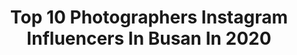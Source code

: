 ---
title: Top 10 Photographers Instagram Influencers In Busan In 2020
description: >-
  Find top photographers Instagram influencers in Busan in 2020. Most popular hashtags: #nikon #busan #photography #travelblogger.
platform: Instagram
profiles:
  - username: "bleu_the_k"
    fullname: >-
      BLEU THE K
    location: "South Korea"
    followers: 51245
    engagement: 329
    commentsToLikes: 0.004554
    avatar: "https://scontent-lhr8-1.cdninstagram.com/v/t51.2885-19/s320x320/13413399_1638821249689823_2084619910_a.jpg?_nc_ht=scontent-lhr8-1.cdninstagram.com&_nc_ohc=jYYzRfgprFwAX-WyOne&oh=4897d95c6e77af2d5265bd9bf3a84265&oe=5EBB5D8B"
    verified: false
    hashtags: ""
  - username: "hyungbiny"
    fullname: >-
      선팔맞팔
    location: "South Korea"
    followers: 16753
    engagement: 598
    commentsToLikes: 0.035484
    avatar: "https://scontent-lhr8-1.cdninstagram.com/v/t51.2885-19/s320x320/43367705_344683859434457_885141224393015296_n.jpg?_nc_ht=scontent-lhr8-1.cdninstagram.com&_nc_ohc=GokV4sJkG-EAX8eY1fy&oh=fc78219c9027f941907620bf2c2c3591&oe=5EBD2A92"
    verified: false
    hashtags: "#smile, #coffee, #brunch, #winestagram"
  - username: "seoul_nightview"
    fullname: >-
      KIMYANGWOO
    location: "South Korea"
    followers: 17418
    engagement: 462
    commentsToLikes: 0.028995
    avatar: "https://scontent-ams4-1.cdninstagram.com/v/t51.2885-19/s320x320/78713643_1051755035162304_9146531210753736704_n.jpg?_nc_ht=scontent-ams4-1.cdninstagram.com&_nc_ohc=sS9uV8AHDTgAX_mTMxT&oh=fbe4496c065d3e3a633e093f0e268cb9&oe=5EB28324"
    verified: false
    hashtags: "#moonrise, #cityview, #14, #nd400"
  - username: "yujigraphy"
    fullname: >-
      유지 YUJI
    location: "South Korea"
    followers: 17778
    engagement: 272
    commentsToLikes: 0.018560
    avatar: "https://scontent-atl3-1.cdninstagram.com/v/t51.2885-19/s320x320/77302536_1074970966228346_7752804444776955904_n.jpg?_nc_ht=scontent-atl3-1.cdninstagram.com&_nc_ohc=gYjeRgW2WVEAX-6syzo&oh=fb852d9cbbccb7d4f0863bd736e60e6d&oe=5EB93432"
    verified: false
    hashtags: "#saipanplay, #hokkaido, #thailandhandsfree, #traveller"
  - username: "busansurfergirl"
    fullname: >-
      Busansurfergirl 서퍼
    location: "South Korea"
    followers: 5074
    engagement: 875
    commentsToLikes: 0.053700
    avatar: "https://scontent-lhr8-1.cdninstagram.com/v/t51.2885-19/s320x320/21985223_287370251745298_1989086362225082368_n.jpg?_nc_ht=scontent-lhr8-1.cdninstagram.com&_nc_ohc=7qFIzskzYMgAX_d2ZGN&oh=6a4f4b3867d25eaccfc258d9cfcc59ee&oe=5EBC102D"
    verified: false
    hashtags: "#adios2019, #surflowetsuits, #surfergraphy, #cls400"
  - username: "williamkellye"
    fullname: >-
      William Kelly Effendy
    location: "South Korea"
    followers: 2930
    engagement: 1785
    commentsToLikes: 0.060288
    avatar: "https://scontent-ams4-1.cdninstagram.com/v/t51.2885-19/s320x320/87608078_2426774527540223_409564576653246464_n.jpg?_nc_ht=scontent-ams4-1.cdninstagram.com&_nc_ohc=yH7Y7DnXd1wAX_zvYMM&oh=9e81b058510027bcee078088673f1c00&oe=5EBD7E7D"
    verified: false
    hashtags: "#weekendgetaway, #jeddah, #liveauthentic, #malaysia"
  - username: "sangmi_an_"
    fullname: >-
      Sangmi An
    location: "South Korea"
    followers: 10356
    engagement: 570
    commentsToLikes: 0.011233
    avatar: "https://scontent-lhr8-1.cdninstagram.com/v/t51.2885-19/11875548_740045386125649_8049544_a.jpg?_nc_ht=scontent-lhr8-1.cdninstagram.com&_nc_ohc=aY1WhjwXv6UAX-fz634&oh=379deb5a9f7596959789075ddd171a8f&oe=5EBB642D"
    verified: false
    hashtags: "#chloe, #avenuelmagazine"
  - username: "hbnam"
    fullname: >-
      Nam
    location: "South Korea"
    followers: 30792
    engagement: 190
    commentsToLikes: 0.006537
    avatar: "https://scontent-ams4-1.cdninstagram.com/v/t51.2885-19/s320x320/49579488_310095806288154_3664305439400525824_n.jpg?_nc_ht=scontent-ams4-1.cdninstagram.com&_nc_ohc=8zeMsS7zu8QAX93J8sj&oh=f27bf2b5c54325d61508b52c04f8b850&oe=5EB3EB1C"
    verified: false
    hashtags: "#seoul"
  - username: "i_snap_u"
    fullname: >-
      아이스냅유(스냅)
    location: "South Korea"
    followers: 59509
    engagement: 854
    commentsToLikes: 0.023860
    avatar: "https://scontent-lhr8-1.cdninstagram.com/v/t51.2885-19/s320x320/58694291_2305894603032492_5861010881491501056_n.jpg?_nc_ht=scontent-lhr8-1.cdninstagram.com&_nc_ohc=N3xTU2V2C58AX8TgHVH&oh=1c25fde59ea9b5731bc328c50fbd5a1e&oe=5EBC2A1F"
    verified: false
    hashtags: ""
  - username: "yoon6photo"
    fullname: >-
      Yoon6photo | Balletphotography
    location: "South Korea"
    followers: 22493
    engagement: 967
    commentsToLikes: 0.018302
    avatar: "https://scontent-lhr8-1.cdninstagram.com/v/t51.2885-19/s320x320/79737954_1644101655732321_1663789499185889280_n.jpg?_nc_ht=scontent-lhr8-1.cdninstagram.com&_nc_ohc=Iu6ZAmzMPeYAX890XLr&oh=303484a10728de55c32c21f509809463&oe=5EB96CD3"
    verified: false
    hashtags: "#bloom, #sangeunlee, #yoon6photo"
---